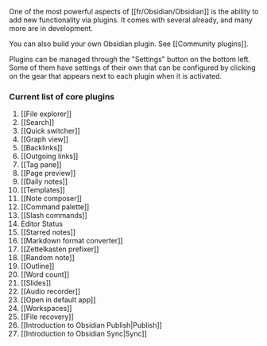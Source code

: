One of the most powerful aspects of [[fr/Obsidian/Obsidian]] is the ability to add new functionality via plugins. It comes with several already, and many more are in development.

You can also build your own Obsidian plugin. See [[Community plugins]].

Plugins can be managed through the "Settings" button on the bottom left. Some of them have settings of their own that can be configured by clicking on the gear that appears next to each plugin when it is activated.

### Current list of core plugins

1. [[File explorer]]
1. [[Search]]
1. [[Quick switcher]]
1. [[Graph view]]
1. [[Backlinks]]
1. [[Outgoing links]]
1. [[Tag pane]]
1. [[Page preview]]
1. [[Daily notes]]
1. [[Templates]]
1. [[Note composer]]
1. [[Command palette]]
1. [[Slash commands]]
1. Editor Status
1. [[Starred notes]]
1. [[Markdown format converter]]
1. [[Zettelkasten prefixer]]
1. [[Random note]]
1. [[Outline]]
1. [[Word count]]
1. [[Slides]]
1. [[Audio recorder]]
1. [[Open in default app]]
1. [[Workspaces]]
1. [[File recovery]]
1. [[Introduction to Obsidian Publish|Publish]]
1. [[Introduction to Obsidian Sync|Sync]]
